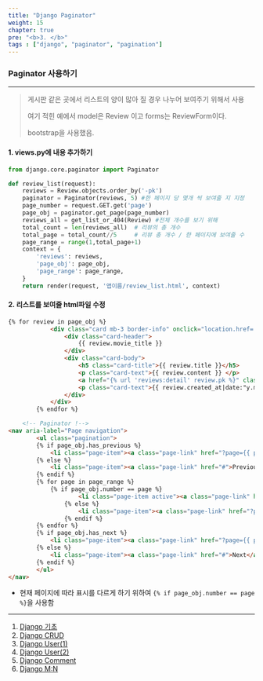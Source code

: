 ```yaml
---
title: "Django Paginator"
weight: 15
chapter: true
pre: "<b>3. </b>"
tags : ["django", "paginator", "pagination"]
---
```


### Paginator 사용하기

---

> 게시판 같은 곳에서 리스트의 양이 많아 질 경우 나누어 보여주기 위해서 사용
>
> 여기 적힌 예에서 model은 Review 이고 forms는 ReviewForm이다.
>
> bootstrap을 사용했음.

#### 1. views.py에 내용 추가하기

```python
from django.core.paginator import Paginator

def review_list(request):
    reviews = Review.objects.order_by('-pk')
    paginator = Paginator(reviews, 5) #한 페이지 당 몇개 씩 보여줄 지 지정
    page_number = request.GET.get('page')
    page_obj = paginator.get_page(page_number)
    reviews_all = get_list_or_404(Review) #전체 개수를 보기 위해
    total_count = len(reviews_all)	# 리뷰의 총 개수 
    total_page = total_count//5		# 리뷰 총 개수 / 한 페이지에 보여줄 수
    page_range = range(1,total_page+1)
    context = {
        'reviews': reviews,
        'page_obj': page_obj,
        'page_range': page_range,
    }
    return render(request, '앱이름/review_list.html', context)
```

#### 2. 리스트를 보여줄 html파일 수정

```html
{% for review in page_obj %}
            <div class="card mb-3 border-info" onclick="location.href='/community/{{ review.pk }}/'" style="cursor:pointer">
                <div class="card-header">
                    {{ review.movie_title }}
                </div>
                <div class="card-body">
                    <h5 class="card-title">{{ review.title }}</h5>
                    <p class="card-text">{{ review.content }} </p>
                    <a href="{% url 'reviews:detail' review.pk %}" class="btn btn-info float-right">Go Detail</a>
                    <p class="card-text">{{ review.created_at|date:"y.m.d P" }}</h3>
                </div>
            </div>
        {% endfor %}

    <!-- Paginator !-->
<nav aria-label="Page navigation">
        <ul class="pagination">
        {% if page_obj.has_previous %}
            <li class="page-item"><a class="page-link" href="?page={{ page_obj.previous_page_number }}">Previous</a></li>
        {% else %}
            <li class="page-item"><a class="page-link" href="#">Previous</a></li>
        {% endif %}
        {% for page in page_range %}
            {% if page_obj.number == page %}
                    <li class="page-item active"><a class="page-link" href="?page={{ page }}">{{ page }}<span class="sr-only">(current)</span></a></li>
                {% else %}
                    <li class="page-item"><a class="page-link" href="?page={{ page }}">{{ page }}</a></li>
                {% endif %}
        {% endfor %}
        {% if page_obj.has_next %}
            <li class="page-item"><a class="page-link" href="?page={{ page_obj.next_page_number }}">Next</a></li>
        {% else %}
            <li class="page-item"><a class="page-link" href="#">Next</a></li>
        {% endif %}
        </ul>
</nav>
```

- 현재 페이지에 따라 표시를 다르게 하기 위하여 `{% if page_obj.number == page %}`을 사용함

---

1. [Django 기초](https://dongyeopgu.github.io/cont/django_start.html)
2. [Django CRUD](https://dongyeopgu.github.io/cont/django_crud.html)
3. [Django User(1)](https://dongyeopgu.github.io/cont/django_login.html)
4. [Django User(2)](https://dongyeopgu.github.io/cont/django_change_user.html)
5. [Django Comment](https://dongyeopgu.github.io/cont/django_comment.html)
6. [Django M:N](https://dongyeopgu.github.io/cont/django_like_follow.html)



